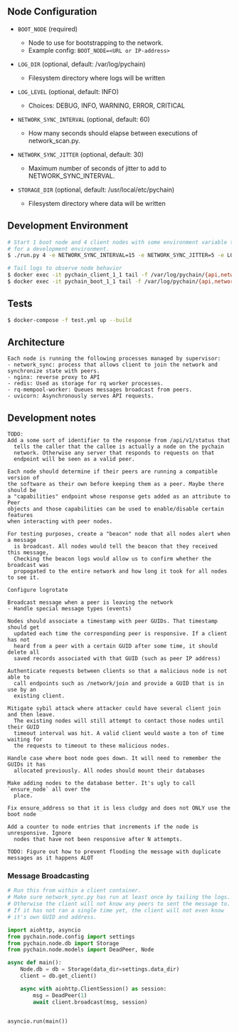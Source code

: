 ## Node Configuration
* `BOOT_NODE` (required)
  * Node to use for bootstrapping to the network.
  * Example config: `BOOT_NODE=<URL or IP-address>`

* `LOG_DIR` (optional, default: /var/log/pychain)
  * Filesystem directory where logs will be written

* `LOG_LEVEL` (optional, default: INFO)
  * Choices: DEBUG, INFO, WARNING, ERROR, CRITICAL

* `NETWORK_SYNC_INTERVAL` (optional, default: 60)
  * How many seconds should elapse between executions of network_scan.py.

* `NETWORK_SYNC_JITTER` (optional, default: 30)
  * Maximum number of seconds of jitter to add to NETWORK_SYNC_INTERVAL.

* `STORAGE_DIR` (optional, default: /usr/local/etc/pychain)
  * Filesystem directory where data will be written

## Development Environment
```bash
# Start 1 boot node and 4 client nodes with some environment variable tweaks suitable
# for a development environment.
$ ./run.py 4 -e NETWORK_SYNC_INTERVAL=15 -e NETWORK_SYNC_JITTER=5 -e LOG_LEVEL=DEBUG

# Tail logs to observe node behavior
$ docker exec -it pychain_client_1_1 tail -f /var/log/pychain/{api,network_sync}.log
$ docker exec -it pychain_boot_1_1 tail -f /var/log/pychain/{api,network_sync}.log
```

## Tests
```bash
$ docker-compose -f test.yml up --build
```

## Architecture
```
Each node is running the following processes managed by supervisor:
- network_sync: process that allows client to join the network and synchronize state with peers.
- nginx: reverse proxy to API
- redis: Used as storage for rq worker processes.
- rq-mempool-worker: Queues messages broadcast from peers.
- uvicorn: Asynchronously serves API requests.
```

## Development notes
```
TODO:
Add a some sort of identifier to the response from /api/v1/status that
  tells the caller that the callee is actually a node on the pychain
  network. Otherwise any server that responds to requests on that
  endpoint will be seen as a valid peer.

Each node should determine if their peers are running a compatible version of
the software as their own before keeping them as a peer. Maybe there should be
a "capabilities" endpoint whose response gets added as an attribute to Peer
objects and those capabilities can be used to enable/disable certain features
when interacting with peer nodes.

For testing purposes, create a "beacon" node that all nodes alert when a message
  is broadcast. All nodes would tell the beacon that they received this message,
  Checking the beacon logs would allow us to confirm whether the broadcast was
  propogated to the entire network and how long it took for all nodes to see it.

Configure logrotate

Broadcast message when a peer is leaving the network
- Handle special message types (events)

Nodes should associate a timestamp with peer GUIDs. That timestamp should get
  updated each time the corresponding peer is responsive. If a client has not
  heard from a peer with a certain GUID after some time, it should delete all
  saved records associated with that GUID (such as peer IP address)

Authenticate requests between clients so that a malicious node is not able to
  call endpoints such as /network/join and provide a GUID that is in use by an
  existing client.

Mitigate sybil attack where attacker could have several client join and then leave.
  The existing nodes will still attempt to contact those nodes until their GUID
  timeout interval was hit. A valid client would waste a ton of time waiting for
  the requests to timeout to these malicious nodes.

Handle case where boot node goes down. It will need to remember the GUIDs it has
  allocated previously. All nodes should mount their databases

Make adding nodes to the database better. It's ugly to call `ensure_node` all over the
  place.

Fix ensure_address so that it is less cludgy and does not ONLY use the boot node

Add a counter to node entries that increments if the node is unresponsive. Ignore
  nodes that have not been responsive after N attempts.

TODO: Figure out how to prevent flooding the message with duplicate messages as it happens ALOT
```

### Message Broadcasting
```python
# Run this from within a client container.
# Make sure network_sync.py has run at least once by tailing the logs.
# Otherwise the client will not know any peers to sent the message to.
# If it has not ran a single time yet, the client will not even know
# it's own GUID and address.

import aiohttp, asyncio
from pychain.node.config import settings
from pychain.node.db import Storage
from pychain.node.models import DeadPeer, Node

async def main():
    Node.db = db = Storage(data_dir=settings.data_dir)
    client = db.get_client()

    async with aiohttp.ClientSession() as session:
        msg = DeadPeer(1)
        await client.broadcast(msg, session)


asyncio.run(main())
```
